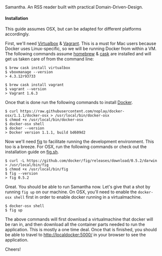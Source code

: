 Samantha. An RSS reader built with practical Domain-Driven-Design.

#### Installation

This guide assumes OSX, but can be adapted for different platforms accordingly.

First, we'll need [Virtualbox](https://www.virtualbox.org) & [Vagrant](http://www.vagrantup.com). This is a must for Mac users because Docker uses Linux-specific, so we will be running Docker from within a VM. The following commands assume [homebrew](http://brew.sh) & [cask](http://caskroom.io/) are installed and will get us taken care of from the command line:

```
$ brew cask install virtualbox
$ vboxmanage --version
> 4.3.12r93733

$ brew cask install vagrant
$ vagrant --version
> Vagrant 1.6.3
```

Once that is done run the following commands to install [Docker](http://docker.com/).

```
$ curl https://raw.githubusercontent.com/noplay/docker-osx/1.1.1/docker-osx > /usr/local/bin/docker-osx
$ chmod +x /usr/local/bin/docker-osx
$ docker-osx shell
$ docker --version
> Docker version 1.1.1, build bd609d2
```

Now we'll need [fig](fig.sh) to facilitate running the development environment. This too is a breeze. For OSX, run the following commands or check out the installation guide on [fig.sh](http://fig.sh).

```
$ curl -L https://github.com/docker/fig/releases/download/0.5.2/darwin > /usr/local/bin/fig
$ chmod +x /usr/local/bin/fig
$ fig --version
> fig 0.5.2
```

Great. You should be able to run Samantha now. Let's give that a shot by running `fig up` on our machine. On OSX, you'll need to enable the `docker-osx shell` first in order to enable docker running in a virtualmachine.

```
$ docker-osx shell
$ fig up
```

The above commands will first download a virtualmachine that docker will be ran in, and then download all the container parts needed to run the application. This is mostly a one time deal. Once that is finished, you should be able to travel to [http://localdocker:5000/](http://localdocker:5000/) in your browser to see the application.

Cheers!